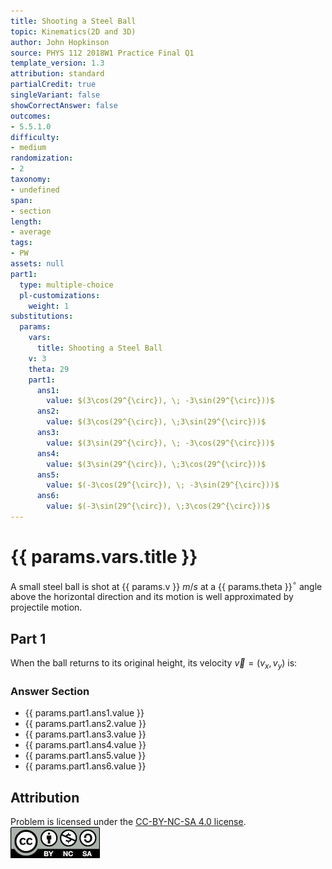 ```yaml
---
title: Shooting a Steel Ball
topic: Kinematics(2D and 3D)
author: John Hopkinson
source: PHYS 112 2018W1 Practice Final Q1
template_version: 1.3
attribution: standard
partialCredit: true
singleVariant: false
showCorrectAnswer: false
outcomes:
- 5.5.1.0
difficulty:
- medium
randomization:
- 2
taxonomy:
- undefined
span:
- section
length:
- average
tags:
- PW
assets: null
part1:
  type: multiple-choice
  pl-customizations:
    weight: 1
substitutions:
  params:
    vars:
      title: Shooting a Steel Ball
    v: 3
    theta: 29
    part1:
      ans1:
        value: $(3\cos(29^{\circ}), \; -3\sin(29^{\circ}))$
      ans2:
        value: $(3\cos(29^{\circ}), \;3\sin(29^{\circ}))$
      ans3:
        value: $(3\sin(29^{\circ}), \; -3\cos(29^{\circ}))$
      ans4:
        value: $(3\sin(29^{\circ}), \;3\cos(29^{\circ}))$
      ans5:
        value: $(-3\cos(29^{\circ}), \; -3\sin(29^{\circ}))$
      ans6:
        value: $(-3\sin(29^{\circ}), \;3\cos(29^{\circ}))$
---
```

# {{ params.vars.title }}
A small steel ball is shot at {{ params.v }} $m/s$ at a {{ params.theta }}$^{\circ}$ angle above the horizontal direction and its motion is well approximated by projectile motion.

## Part 1

When the ball returns to its original height, its velocity $\overrightarrow{v} = (v_x, v_y)$ is:

### Answer Section

- {{ params.part1.ans1.value }}
- {{ params.part1.ans2.value }}
- {{ params.part1.ans3.value }}
- {{ params.part1.ans4.value }}
- {{ params.part1.ans5.value }}
- {{ params.part1.ans6.value }}

## Attribution

Problem is licensed under the [CC-BY-NC-SA 4.0 license](https://creativecommons.org/licenses/by-nc-sa/4.0/).<br> ![The Creative Commons 4.0 license requiring attribution-BY, non-commercial-NC, and share-alike-SA license.](https://raw.githubusercontent.com/firasm/bits/master/by-nc-sa.png)